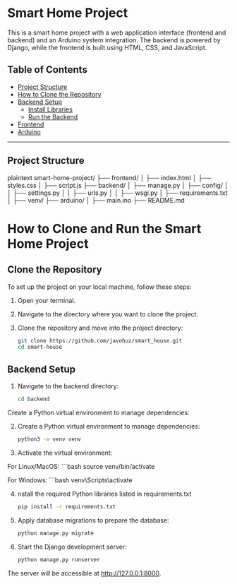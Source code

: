 # Smart Home Project

This is a smart home project with a web application interface (frontend and backend) and an Arduino system integration. The backend is powered by Django, while the frontend is built using HTML, CSS, and JavaScript.

## Table of Contents
- [Project Structure](#project-structure)
- [How to Clone the Repository](#how-to-clone-the-repository)
- [Backend Setup](#backend-setup)
  - [Install Libraries](#install-libraries)
  - [Run the Backend](#run-the-backend)
- [Frontend](#frontend)
- [Arduino](#arduino)

---

## Project Structure

plaintext
smart-home-project/
├── frontend/
│   ├── index.html
│   ├── styles.css
│   ├── script.js
├── backend/
│   ├── manage.py
│   ├── config/
│   │   ├── settings.py
│   │   ├── urls.py
│   │   ├── wsgi.py
│   ├── requirements.txt
│   ├── venv/
├── arduino/
│   ├── main.ino
├── README.md


# How to Clone and Run the Smart Home Project

## Clone the Repository
To set up the project on your local machine, follow these steps:

1. Open your terminal.
2. Navigate to the directory where you want to clone the project.
3. Clone the repository and move into the project directory:

   ```bash
   git clone https://github.com/javohuz/smart_house.git
   cd smart-house


## Backend Setup

1. Navigate to the backend directory:

   ```bash
   cd backend
Create a Python virtual environment to manage dependencies:

2. Create a Python virtual environment to manage dependencies:

   ```bash
   python3 -m venv venv

3. Activate the virtual environment:


For Linux/MacOS:
    ```bash
    source venv/bin/activate
    
For Windows:
    ```bash
    venv\Scripts\activate

4. nstall the required Python libraries listed in requirements.txt

   ```bash
   pip install -r requirements.txt

5. Apply database migrations to prepare the database:

   ```bash
   python manage.py migrate

6. Start the Django development server:

   ```bash
   python manage.py runserver


The server will be accessible at http://127.0.0.1:8000.